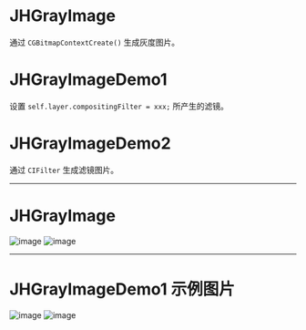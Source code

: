 # JHGrayImage
通过 `CGBitmapContextCreate()` 生成灰度图片。

# JHGrayImageDemo1
设置 `self.layer.compositingFilter = xxx;` 所产生的滤镜。

# JHGrayImageDemo2
通过 `CIFilter` 生成滤镜图片。

---
# JHGrayImage

![image](https://github.com/xjh093/JHGrayImage/blob/main/JHGrayImage/Image/Screen%20Shot%202020-11-20%20at%203.39.46%20PM.png)
![image](https://github.com/xjh093/JHGrayImage/blob/main/JHGrayImage/Image/Screen%20Shot%202020-11-20%20at%203.40.12%20PM.png)

---

# JHGrayImageDemo1 示例图片

![image](https://github.com/xjh093/JHGrayImage/blob/main/01.png)
![image](https://github.com/xjh093/JHGrayImage/blob/main/02.png)
